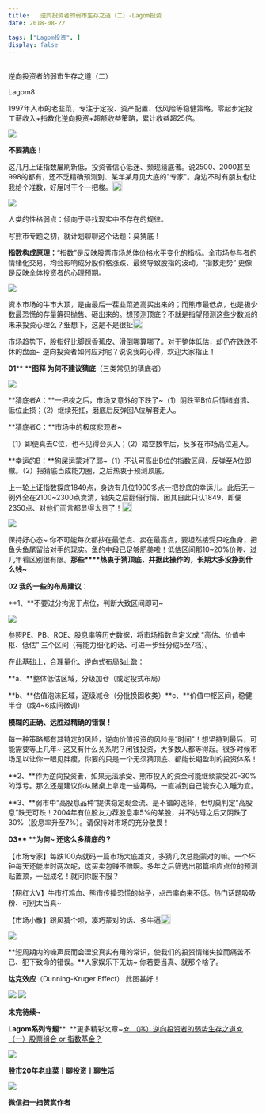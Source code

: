 ```yaml
---
title:   逆向投资者的弱市生存之道（二）-Lagom投资
date: 2018-08-22

tags: ["Lagom投资", ]
display: false
---
```



## 



逆向投资者的弱市生存之道（二）




Lagom8




1997年入市的老韭菜，专注于定投、资产配置、低风险等稳健策略。零起步定投工薪收入+指数化逆向投资+超额收益策略，累计收益超25倍。




<img class="" data-copyright="0" data-ratio="0.05776173285198556" data-s="300,640" src="https://mmbiz.qpic.cn/mmbiz_png/ZB4WjgjLjJW3KtDibicU3BB1HNQ9lDS2M5oGRnchkNPRzYsc0Ua6CIu7rZH3vAficcBEPYHU9ZTPqkic1sicT8CaxQQ/640?wx_fmt=png" data-type="png" data-w="554" style=""/>

**不要猜底！**



这几月上证指数屡刷新低，投资者信心低迷、频现猜底者。说2500、2000甚至998的都有，还不乏精确预测到、某年某月见大底的"专家"。身边不时有朋友也让我给个准数，好届时干个一把梭。<img src="https://res.wx.qq.com/mpres/htmledition/images/icon/common/emotion_panel/smiley/smiley_27.png" data-ratio="1" data-w="20" style="color: rgb(136, 136, 136);font-size: 15px;display: inline-block;width: 20px;vertical-align: text-bottom;"/>

<img class="" data-copyright="0" data-ratio="0.23809523809523808" data-s="300,640" src="https://mmbiz.qpic.cn/mmbiz_png/ZB4WjgjLjJURlcBR0SXYsCXsyENib587PPq2kTcOUhS2SATUdUv6ASHepx9eRYcY3ia2WXtzZnHhP7K1kDlMKeXg/640?wx_fmt=png" data-type="png" data-w="630" style=""/>

人类的性格弱点：倾向于寻找现实中不存在的规律。&nbsp;

写熊市专题之初，就计划聊聊这个话题：莫猜底！



**指数构成原理：**“指数”是反映股票市场总体价格水平变化的指标。全市场参与者的情绪化交易，均会影响成分股价格涨跌、最终导致股指的波动。“指数走势” 更像是反映全体投资者的心理预期。

<img class="" data-copyright="0" data-ratio="1" data-s="300,640" src="https://mmbiz.qpic.cn/mmbiz_jpg/ZB4WjgjLjJURlcBR0SXYsCXsyENib587P0XC2HQAHIfwanPPxSJsuAKibHkuzic85xIKp1N7bPI9o4jOq65gHLOIw/640?wx_fmt=jpeg" data-type="jpeg" data-w="374" style=""/>



资本市场的牛市大顶，是由最后一茬韭菜追高买出来的；而熊市最低点，也是极少数最恐慌的存量筹码抛售、砸出来的。想预测顶底？不就是指望预测这些少数派的未来投资心理么？细想下，这是不是很扯<img src="https://res.wx.qq.com/mpres/htmledition/images/icon/common/emotion_panel/smiley/smiley_20.png" data-ratio="1" data-w="20" style="display:inline-block;width:20px;vertical-align:text-bottom;"/>





市场趋势下，股指好比脚踩香蕉皮、滑倒哪算哪了。对于整体低估，却仍在跌跌不休的盘面~ 逆向投资者如何应对呢？说说我的心得，欢迎大家指正！



**01****&nbsp;****图释 为何不建议猜底**（三类常见的猜底者）

<img class="" data-copyright="0" data-ratio="0.6317460317460317" data-s="300,640" src="https://mmbiz.qpic.cn/mmbiz_png/ZB4WjgjLjJURlcBR0SXYsCXsyENib587P9EbGZoVVmL9vlCrU0tzr7Ug4APTDVFDuCOLc6jRnIy1sicwkjKnibyCA/640?wx_fmt=png" data-type="png" data-w="630" style=""/>

**猜底者A：**一把梭之后，市场又意外的下跌了~（1）阴跌至B位后情绪崩溃、低位止损；（2）继续死扛，磨底后反弹回A位解套走人。

**猜底者C：**市场中的极度悲观者~&nbsp;

（1）即便真去C位，也不见得会买入；（2）踏空数年后，反多在市场高位追入。

**幸运的B：**狗屎运蒙对了耶~（1）不认可高出B位的指数区间，反弹至A位即撤。（2）把猜底当成能力圈，之后热衷于预测顶底。



上一轮上证指数探底1849点，身边有几位1900多点一把抄底的幸运儿。此后无一例外全在2100~2300点卖清，错失之后翻倍行情。因其自此只认1849，即便2350点、对他们而言都显得太贵了！<img src="https://res.wx.qq.com/mpres/htmledition/images/icon/common/emotion_panel/smiley/smiley_13.png" data-ratio="1" data-w="20" style="color: rgb(136, 136, 136);font-size: 15px;white-space: normal;display: inline-block;width: 20px;vertical-align: text-bottom;"/>

<img class="" data-copyright="0" data-ratio="1.2777777777777777" src="https://mmbiz.qpic.cn/mmbiz_gif/ZB4WjgjLjJURlcBR0SXYsCXsyENib587PttIuN6ibj6w62xKIBIdfhiax9kWIM5LpVMGopI59tNwN5HVNqt15XzOw/640?wx_fmt=gif" data-type="gif" data-w="180" style=""/>

保持好心态~&nbsp;你不可能每次都抄在最低点、卖在最高点，要坦然接受只吃鱼身，把鱼头鱼尾留给对手的现实。鱼的中段已足够肥美啦！低估区间那10~20%价差、过几年看区别很有限。**那些****热衷于猜顶底、并据此操作的，长期大多没挣到什么钱~**



**<strong>02&nbsp;**</strong>**我的一些的布局建议：**

**1、**不要过分拘泥于点位，判断大致区间即可~

<img class="" data-copyright="0" data-ratio="0.6349206349206349" data-s="300,640" src="https://mmbiz.qpic.cn/mmbiz_png/ZB4WjgjLjJUzxPLpxehgOGlriaIntRpwUC5l993DregFM6WdVO3Aop0wx4AoVa352dQ0Z7LeQEUosaeRDKh3GUg/640?wx_fmt=png" data-type="png" data-w="630" style=""/>

参照PE、PB、ROE、股息率等历史数据，将市场指数自定义成 "高估、价值中枢、低估” 三个区间（有能力细化的话、可进一步细分成5至7档）。



在此基础上，合理量化、逆向式布局&amp;止盈：

**a、**整体低估区域，分级加仓（或定投式布局）

**b、**估值泡沫区域，逐级减仓（分批换固收类）**c、**价值中枢区间，稳健半仓（或4~6成间微调）

**模糊的正确、远胜过精确的错误！**



每一种策略都有其特定的风险，逆向价值投资的风险是“时间"！想坚持到最后，可能需要等上几年~ 这又有什么关系呢？闲钱投资，大多数人都等得起。很多时候市场足以让你一眼见胖瘦，你要的只是一个无须猜顶底、都能长期盈利的投资体系！



**2、**作为逆向投资者，如果无法承受、熊市投入的资金可能继续蒙受20-30%的浮亏。那么还是建议你从赌桌上拿走一些筹码，一直减到自己能安心入睡为宜。



**3、**弱市中“高股息品种”提供稳定现金流、是不错的选择，但切莫判定“高股息”跌无可跌！2004年有位股友力荐股息率5%的某股，并不妨碍之后又阴跌了30%（股息率升至7%）。请保持对市场的充分敬畏！





**<strong>03****&nbsp;**为何~ 还这么多猜底的？</strong>

【市场专家】每跌100点就码一篇市场大底雄文，多猜几次总能蒙对的嘛。一个坏钟每天还能准时两次呢，这买卖包赚不赔啊。多年之后筛选出那篇相应点位的预测贴置顶，一战成名！就问你服不服？

【网红大V】牛市打鸡血、熊市传播恐慌的帖子，点击率向来不低。热门话题吸吸粉、可别太当真~

【市场小散】跟风猜个呗，凑巧蒙对的话、多牛逼<img src="https://res.wx.qq.com/mpres/htmledition/images/icon/common/emotion_panel/smiley/smiley_4.png" data-ratio="1" data-w="20" style="display:inline-block;width:20px;vertical-align:text-bottom;"/>

<img class="" data-copyright="0" data-ratio="0.8176470588235294" data-s="300,640" src="https://mmbiz.qpic.cn/mmbiz_jpg/ZB4WjgjLjJUzxPLpxehgOGlriaIntRpwU22CXLf6FPathJUrjxy2ZCgsCRAkgJyyazfLwSJkZrFpsSAd46RBIcQ/640?wx_fmt=jpeg" data-type="jpeg" data-w="340" style=""/>

**短周期内的噪声反而会湮没真实有用的常识，使我们的投资情绪失控而痛苦不已、犯下致命的错误。**人家娱乐下无妨~ 你若要当真、就那个啥了。





**达克效应**（Dunning-Kruger Effect）&nbsp;此图甚好！

<img class="" data-copyright="0" data-ratio="0.49770642201834864" data-s="300,640" src="https://mmbiz.qpic.cn/mmbiz_png/ZB4WjgjLjJUzxPLpxehgOGlriaIntRpwUOTibfJbgoNvSWAUia1JDuXY1RJ5uXWglvJZmOibiaACrDibdOwTVRcNj5sA/640?wx_fmt=png" data-type="png" data-w="436"/>



<img class="" data-copyright="0" data-ratio="0.2879746835443038" data-s="300,640" src="https://mmbiz.qpic.cn/mmbiz_png/ZB4WjgjLjJUzxPLpxehgOGlriaIntRpwUAl4ZrRkh2fK8ShuSriavib8f6N4OdoBr3wH2ic8xhU4a7L8T0ZbtCGJ9A/640?wx_fmt=png" data-type="png" data-w="632" style=""/>

**未完待续~**



**Lagom系列专题****&nbsp;&nbsp;**更多精彩文章~[☆ （序）逆向投资者的弱势生存之道](http://mp.weixin.qq.com/s?__biz=MzI3MDQ2NjY2Mw==&amp;mid=2247483781&amp;idx=1&amp;sn=3145eea10969b9f45c96d7b6b07accd9&amp;chksm=ead1ea8ddda6639b5f079be31402012a6ed629159cf41065281f3067125eeefbd77f8e0ffacd&amp;scene=21#wechat_redirect)[☆ （一）股票组合 or 指数基金？](http://mp.weixin.qq.com/s?__biz=MzI3MDQ2NjY2Mw==&amp;mid=2247483796&amp;idx=1&amp;sn=a6212a7b3f1d7da16b0f0f81b623982d&amp;chksm=ead1ea9cdda6638a1cb19615c91af37916fefa7c56b1eb1066b4696a47fce10ca8ae0daf0933&amp;scene=21#wechat_redirect)

<img class="" data-copyright="0" data-ratio="0.05776173285198556" data-s="300,640" src="https://mmbiz.qpic.cn/mmbiz_png/ZB4WjgjLjJW3KtDibicU3BB1HNQ9lDS2M5oGRnchkNPRzYsc0Ua6CIu7rZH3vAficcBEPYHU9ZTPqkic1sicT8CaxQQ/640?wx_fmt=png" data-type="png" data-w="554" style=""/>



**股市20年老韭菜丨聊投资丨聊生活**

<img class="" data-copyright="0" data-ratio="0.390625" data-s="300,640" src="https://mmbiz.qpic.cn/mmbiz_png/ZB4WjgjLjJW3KtDibicU3BB1HNQ9lDS2M5AHEoeiaz0dQ4NfIRjBMuXvyJn8dXWm7ftklb0xqheiaMia0zbkyMJiaKzA/640?wx_fmt=png" data-type="png" data-w="640" style=""/>




**微信扫一扫赞赏作者**